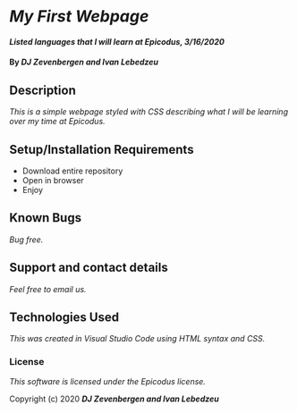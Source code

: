 # _My First Webpage_

#### _Listed languages that I will learn at Epicodus, 3/16/2020_

#### By _**DJ Zevenbergen and Ivan Lebedzeu**_

## Description

_This is a simple webpage styled with CSS describing what I will be learning over my time at Epicodus._

## Setup/Installation Requirements

* Download entire repository
* Open in browser
* Enjoy

## Known Bugs

_Bug free._

## Support and contact details

_Feel free to email us._

## Technologies Used

_This was created in Visual Studio Code using HTML syntax and CSS._

### License

*This software is licensed under the Epicodus license.*

Copyright (c) 2020 **_DJ Zevenbergen and Ivan Lebedzeu_**